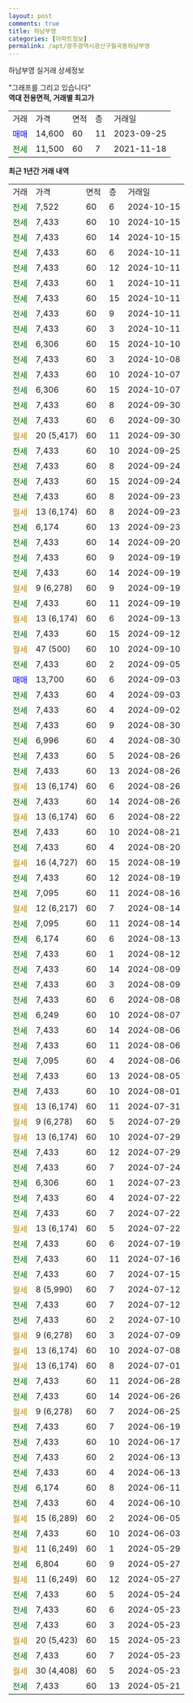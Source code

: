 ```yaml
---
layout: post
comments: true
title: 하남부영
categories: [아파트정보]
permalink: /apt/광주광역시광산구월곡동하남부영
---
```


하남부영 실거래 상세정보

<script type="text/javascript">
  google.charts.load('current', {'packages':['line', 'corechart']});
  google.charts.setOnLoadCallback(drawChart);

  function drawChart() {
    var data = new google.visualization.DataTable();
    data.addColumn('date', '거래일');
    data.addColumn('number', "매매");
    data.addColumn('number', "전세");
    data.addColumn('number', "전매");

    data.addRows([[new Date(Date.parse("2024-10-15")), null, 7522, null], [new Date(Date.parse("2024-10-15")), null, 7433, null], [new Date(Date.parse("2024-10-15")), null, 7433, null], [new Date(Date.parse("2024-10-11")), null, 7433, null], [new Date(Date.parse("2024-10-11")), null, 7433, null], [new Date(Date.parse("2024-10-11")), null, 7433, null], [new Date(Date.parse("2024-10-11")), null, 7433, null], [new Date(Date.parse("2024-10-11")), null, 7433, null], [new Date(Date.parse("2024-10-11")), null, 7433, null], [new Date(Date.parse("2024-10-10")), null, 6306, null], [new Date(Date.parse("2024-10-08")), null, 7433, null], [new Date(Date.parse("2024-10-07")), null, 7433, null], [new Date(Date.parse("2024-10-07")), null, 6306, null], [new Date(Date.parse("2024-09-30")), null, 7433, null], [new Date(Date.parse("2024-09-30")), null, 7433, null], [new Date(Date.parse("2024-09-30")), null, null, null], [new Date(Date.parse("2024-09-25")), null, 7433, null], [new Date(Date.parse("2024-09-24")), null, 7433, null], [new Date(Date.parse("2024-09-24")), null, 7433, null], [new Date(Date.parse("2024-09-23")), null, 7433, null], [new Date(Date.parse("2024-09-23")), null, null, null], [new Date(Date.parse("2024-09-23")), null, 6174, null], [new Date(Date.parse("2024-09-20")), null, 7433, null], [new Date(Date.parse("2024-09-19")), null, 7433, null], [new Date(Date.parse("2024-09-19")), null, 7433, null], [new Date(Date.parse("2024-09-19")), null, null, null], [new Date(Date.parse("2024-09-19")), null, 7433, null], [new Date(Date.parse("2024-09-13")), null, null, null], [new Date(Date.parse("2024-09-12")), null, 7433, null], [new Date(Date.parse("2024-09-10")), null, null, null], [new Date(Date.parse("2024-09-05")), null, 7433, null], [new Date(Date.parse("2024-09-03")), 13700, null, null], [new Date(Date.parse("2024-09-03")), null, 7433, null], [new Date(Date.parse("2024-09-02")), null, 7433, null], [new Date(Date.parse("2024-08-30")), null, 7433, null], [new Date(Date.parse("2024-08-30")), null, 6996, null], [new Date(Date.parse("2024-08-26")), null, 7433, null], [new Date(Date.parse("2024-08-26")), null, 7433, null], [new Date(Date.parse("2024-08-26")), null, null, null], [new Date(Date.parse("2024-08-26")), null, 7433, null], [new Date(Date.parse("2024-08-22")), null, null, null], [new Date(Date.parse("2024-08-21")), null, 7433, null], [new Date(Date.parse("2024-08-20")), null, 7433, null], [new Date(Date.parse("2024-08-19")), null, null, null], [new Date(Date.parse("2024-08-19")), null, 7433, null], [new Date(Date.parse("2024-08-16")), null, 7095, null], [new Date(Date.parse("2024-08-14")), null, null, null], [new Date(Date.parse("2024-08-14")), null, 7095, null], [new Date(Date.parse("2024-08-13")), null, 6174, null], [new Date(Date.parse("2024-08-12")), null, 7433, null], [new Date(Date.parse("2024-08-09")), null, 7433, null], [new Date(Date.parse("2024-08-09")), null, 7433, null], [new Date(Date.parse("2024-08-08")), null, 7433, null], [new Date(Date.parse("2024-08-07")), null, 6249, null], [new Date(Date.parse("2024-08-06")), null, 7433, null], [new Date(Date.parse("2024-08-06")), null, 7433, null], [new Date(Date.parse("2024-08-06")), null, 7095, null], [new Date(Date.parse("2024-08-05")), null, 7433, null], [new Date(Date.parse("2024-08-01")), null, 7433, null], [new Date(Date.parse("2024-07-31")), null, null, null], [new Date(Date.parse("2024-07-29")), null, null, null], [new Date(Date.parse("2024-07-29")), null, null, null], [new Date(Date.parse("2024-07-29")), null, 7433, null], [new Date(Date.parse("2024-07-24")), null, 7433, null], [new Date(Date.parse("2024-07-23")), null, 6306, null], [new Date(Date.parse("2024-07-22")), null, 7433, null], [new Date(Date.parse("2024-07-22")), null, 7433, null], [new Date(Date.parse("2024-07-22")), null, null, null], [new Date(Date.parse("2024-07-19")), null, 7433, null], [new Date(Date.parse("2024-07-16")), null, 7433, null], [new Date(Date.parse("2024-07-15")), null, 7433, null], [new Date(Date.parse("2024-07-12")), null, null, null], [new Date(Date.parse("2024-07-12")), null, 7433, null], [new Date(Date.parse("2024-07-10")), null, 7433, null], [new Date(Date.parse("2024-07-09")), null, null, null], [new Date(Date.parse("2024-07-08")), null, null, null], [new Date(Date.parse("2024-07-01")), null, null, null], [new Date(Date.parse("2024-06-28")), null, 7433, null], [new Date(Date.parse("2024-06-26")), null, 7433, null], [new Date(Date.parse("2024-06-25")), null, null, null], [new Date(Date.parse("2024-06-19")), null, 7433, null], [new Date(Date.parse("2024-06-17")), null, 7433, null], [new Date(Date.parse("2024-06-13")), null, 7433, null], [new Date(Date.parse("2024-06-13")), null, 7433, null], [new Date(Date.parse("2024-06-11")), null, 6174, null], [new Date(Date.parse("2024-06-10")), null, 7433, null], [new Date(Date.parse("2024-06-05")), null, null, null], [new Date(Date.parse("2024-06-03")), null, 7433, null], [new Date(Date.parse("2024-05-29")), null, null, null], [new Date(Date.parse("2024-05-27")), null, 6804, null], [new Date(Date.parse("2024-05-27")), null, null, null], [new Date(Date.parse("2024-05-24")), null, 7433, null], [new Date(Date.parse("2024-05-23")), null, 7433, null], [new Date(Date.parse("2024-05-23")), null, 7433, null], [new Date(Date.parse("2024-05-23")), null, null, null], [new Date(Date.parse("2024-05-23")), null, 7433, null], [new Date(Date.parse("2024-05-23")), null, null, null], [new Date(Date.parse("2024-05-21")), null, 7433, null]]);

    var options = {
      hAxis: {
        format: 'yyyy/MM/dd'
      },    
      lineWidth: 0,
      pointsVisible: true,    
      title: '최근 1년간 유형별 실거래가 분포',
      legend: { position: 'bottom' }
    };

    var formatter = new google.visualization.NumberFormat({pattern:'###,###'} );
    formatter.format(data, 1);
    formatter.format(data, 2);
    
    setTimeout(function() {
        var chart = new google.visualization.LineChart(document.getElementById('columnchart_material'));
        chart.draw(data, (options));
        document.getElementById('loading').style.display = 'none';
    }, 200);
  }
</script>


<div id="loading" style="z-index:20; display: block; margin-left: 0px">"그래프를 그리고 있습니다"</div>
<div id="columnchart_material" style="width: 95%; margin-left: 0px; display: block"></div>
<!-- contents start -->
<b>역대 전용면적, 거래별 최고가</b>
<table class="sortable">
    <tr>
      <td>거래</td>
      <td>가격</td>
      <td>면적</td>
      <td>층</td>
      <td>거래일</td>
    </tr>
        <tr>
          <td><a style="color: blue">매매</a></td>
          <td>14,600</td>
          <td>60</td>
          <td>11</td>
          <td>2023-09-25</td>
        </tr>        
        <tr>
              <td><a style="color: darkgreen">전세</a></td>
              <td>11,500</td>
              <td>60</td>
              <td>7</td>
              <td>2021-11-18</td>
            </tr>        
    
</table>

<b>최근 1년간 거래 내역</b>

<table class="sortable">
    <tr>
      <td>거래</td>
      <td>가격</td>
      <td>면적</td>
      <td>층</td>
      <td>거래일</td>
    </tr>
    <tr>
      <td><a style="color: darkgreen">전세</a></td>
      <td>7,522</td>
      <td>60</td>
      <td>6</td>
      <td>2024-10-15</td>
    </tr>          <tr>
      <td><a style="color: darkgreen">전세</a></td>
      <td>7,433</td>
      <td>60</td>
      <td>10</td>
      <td>2024-10-15</td>
    </tr>          <tr>
      <td><a style="color: darkgreen">전세</a></td>
      <td>7,433</td>
      <td>60</td>
      <td>14</td>
      <td>2024-10-15</td>
    </tr>          <tr>
      <td><a style="color: darkgreen">전세</a></td>
      <td>7,433</td>
      <td>60</td>
      <td>6</td>
      <td>2024-10-11</td>
    </tr>          <tr>
      <td><a style="color: darkgreen">전세</a></td>
      <td>7,433</td>
      <td>60</td>
      <td>12</td>
      <td>2024-10-11</td>
    </tr>          <tr>
      <td><a style="color: darkgreen">전세</a></td>
      <td>7,433</td>
      <td>60</td>
      <td>1</td>
      <td>2024-10-11</td>
    </tr>          <tr>
      <td><a style="color: darkgreen">전세</a></td>
      <td>7,433</td>
      <td>60</td>
      <td>15</td>
      <td>2024-10-11</td>
    </tr>          <tr>
      <td><a style="color: darkgreen">전세</a></td>
      <td>7,433</td>
      <td>60</td>
      <td>9</td>
      <td>2024-10-11</td>
    </tr>          <tr>
      <td><a style="color: darkgreen">전세</a></td>
      <td>7,433</td>
      <td>60</td>
      <td>3</td>
      <td>2024-10-11</td>
    </tr>          <tr>
      <td><a style="color: darkgreen">전세</a></td>
      <td>6,306</td>
      <td>60</td>
      <td>15</td>
      <td>2024-10-10</td>
    </tr>          <tr>
      <td><a style="color: darkgreen">전세</a></td>
      <td>7,433</td>
      <td>60</td>
      <td>3</td>
      <td>2024-10-08</td>
    </tr>          <tr>
      <td><a style="color: darkgreen">전세</a></td>
      <td>7,433</td>
      <td>60</td>
      <td>10</td>
      <td>2024-10-07</td>
    </tr>          <tr>
      <td><a style="color: darkgreen">전세</a></td>
      <td>6,306</td>
      <td>60</td>
      <td>15</td>
      <td>2024-10-07</td>
    </tr>          <tr>
      <td><a style="color: darkgreen">전세</a></td>
      <td>7,433</td>
      <td>60</td>
      <td>8</td>
      <td>2024-09-30</td>
    </tr>          <tr>
      <td><a style="color: darkgreen">전세</a></td>
      <td>7,433</td>
      <td>60</td>
      <td>6</td>
      <td>2024-09-30</td>
    </tr>          <tr>
      <td><a style="color: darkgoldenrod">월세</a></td>
      <td>20 (5,417)</td>
      <td>60</td>
      <td>11</td>
      <td>2024-09-30</td>
    </tr>          <tr>
      <td><a style="color: darkgreen">전세</a></td>
      <td>7,433</td>
      <td>60</td>
      <td>10</td>
      <td>2024-09-25</td>
    </tr>          <tr>
      <td><a style="color: darkgreen">전세</a></td>
      <td>7,433</td>
      <td>60</td>
      <td>8</td>
      <td>2024-09-24</td>
    </tr>          <tr>
      <td><a style="color: darkgreen">전세</a></td>
      <td>7,433</td>
      <td>60</td>
      <td>15</td>
      <td>2024-09-24</td>
    </tr>          <tr>
      <td><a style="color: darkgreen">전세</a></td>
      <td>7,433</td>
      <td>60</td>
      <td>8</td>
      <td>2024-09-23</td>
    </tr>          <tr>
      <td><a style="color: darkgoldenrod">월세</a></td>
      <td>13 (6,174)</td>
      <td>60</td>
      <td>8</td>
      <td>2024-09-23</td>
    </tr>          <tr>
      <td><a style="color: darkgreen">전세</a></td>
      <td>6,174</td>
      <td>60</td>
      <td>13</td>
      <td>2024-09-23</td>
    </tr>          <tr>
      <td><a style="color: darkgreen">전세</a></td>
      <td>7,433</td>
      <td>60</td>
      <td>14</td>
      <td>2024-09-20</td>
    </tr>          <tr>
      <td><a style="color: darkgreen">전세</a></td>
      <td>7,433</td>
      <td>60</td>
      <td>9</td>
      <td>2024-09-19</td>
    </tr>          <tr>
      <td><a style="color: darkgreen">전세</a></td>
      <td>7,433</td>
      <td>60</td>
      <td>14</td>
      <td>2024-09-19</td>
    </tr>          <tr>
      <td><a style="color: darkgoldenrod">월세</a></td>
      <td>9 (6,278)</td>
      <td>60</td>
      <td>9</td>
      <td>2024-09-19</td>
    </tr>          <tr>
      <td><a style="color: darkgreen">전세</a></td>
      <td>7,433</td>
      <td>60</td>
      <td>11</td>
      <td>2024-09-19</td>
    </tr>          <tr>
      <td><a style="color: darkgoldenrod">월세</a></td>
      <td>13 (6,174)</td>
      <td>60</td>
      <td>6</td>
      <td>2024-09-13</td>
    </tr>          <tr>
      <td><a style="color: darkgreen">전세</a></td>
      <td>7,433</td>
      <td>60</td>
      <td>15</td>
      <td>2024-09-12</td>
    </tr>          <tr>
      <td><a style="color: darkgoldenrod">월세</a></td>
      <td>47 (500)</td>
      <td>60</td>
      <td>10</td>
      <td>2024-09-10</td>
    </tr>          <tr>
      <td><a style="color: darkgreen">전세</a></td>
      <td>7,433</td>
      <td>60</td>
      <td>2</td>
      <td>2024-09-05</td>
    </tr>          <tr>
      <td><a style="color: blue">매매</a></td>
      <td>13,700</td>
      <td>60</td>
      <td>6</td>
      <td>2024-09-03</td>
    </tr>          <tr>
      <td><a style="color: darkgreen">전세</a></td>
      <td>7,433</td>
      <td>60</td>
      <td>4</td>
      <td>2024-09-03</td>
    </tr>          <tr>
      <td><a style="color: darkgreen">전세</a></td>
      <td>7,433</td>
      <td>60</td>
      <td>4</td>
      <td>2024-09-02</td>
    </tr>          <tr>
      <td><a style="color: darkgreen">전세</a></td>
      <td>7,433</td>
      <td>60</td>
      <td>9</td>
      <td>2024-08-30</td>
    </tr>          <tr>
      <td><a style="color: darkgreen">전세</a></td>
      <td>6,996</td>
      <td>60</td>
      <td>4</td>
      <td>2024-08-30</td>
    </tr>          <tr>
      <td><a style="color: darkgreen">전세</a></td>
      <td>7,433</td>
      <td>60</td>
      <td>5</td>
      <td>2024-08-26</td>
    </tr>          <tr>
      <td><a style="color: darkgreen">전세</a></td>
      <td>7,433</td>
      <td>60</td>
      <td>13</td>
      <td>2024-08-26</td>
    </tr>          <tr>
      <td><a style="color: darkgoldenrod">월세</a></td>
      <td>13 (6,174)</td>
      <td>60</td>
      <td>6</td>
      <td>2024-08-26</td>
    </tr>          <tr>
      <td><a style="color: darkgreen">전세</a></td>
      <td>7,433</td>
      <td>60</td>
      <td>14</td>
      <td>2024-08-26</td>
    </tr>          <tr>
      <td><a style="color: darkgoldenrod">월세</a></td>
      <td>13 (6,174)</td>
      <td>60</td>
      <td>6</td>
      <td>2024-08-22</td>
    </tr>          <tr>
      <td><a style="color: darkgreen">전세</a></td>
      <td>7,433</td>
      <td>60</td>
      <td>10</td>
      <td>2024-08-21</td>
    </tr>          <tr>
      <td><a style="color: darkgreen">전세</a></td>
      <td>7,433</td>
      <td>60</td>
      <td>4</td>
      <td>2024-08-20</td>
    </tr>          <tr>
      <td><a style="color: darkgoldenrod">월세</a></td>
      <td>16 (4,727)</td>
      <td>60</td>
      <td>15</td>
      <td>2024-08-19</td>
    </tr>          <tr>
      <td><a style="color: darkgreen">전세</a></td>
      <td>7,433</td>
      <td>60</td>
      <td>12</td>
      <td>2024-08-19</td>
    </tr>          <tr>
      <td><a style="color: darkgreen">전세</a></td>
      <td>7,095</td>
      <td>60</td>
      <td>11</td>
      <td>2024-08-16</td>
    </tr>          <tr>
      <td><a style="color: darkgoldenrod">월세</a></td>
      <td>12 (6,217)</td>
      <td>60</td>
      <td>7</td>
      <td>2024-08-14</td>
    </tr>          <tr>
      <td><a style="color: darkgreen">전세</a></td>
      <td>7,095</td>
      <td>60</td>
      <td>11</td>
      <td>2024-08-14</td>
    </tr>          <tr>
      <td><a style="color: darkgreen">전세</a></td>
      <td>6,174</td>
      <td>60</td>
      <td>6</td>
      <td>2024-08-13</td>
    </tr>          <tr>
      <td><a style="color: darkgreen">전세</a></td>
      <td>7,433</td>
      <td>60</td>
      <td>1</td>
      <td>2024-08-12</td>
    </tr>          <tr>
      <td><a style="color: darkgreen">전세</a></td>
      <td>7,433</td>
      <td>60</td>
      <td>14</td>
      <td>2024-08-09</td>
    </tr>          <tr>
      <td><a style="color: darkgreen">전세</a></td>
      <td>7,433</td>
      <td>60</td>
      <td>3</td>
      <td>2024-08-09</td>
    </tr>          <tr>
      <td><a style="color: darkgreen">전세</a></td>
      <td>7,433</td>
      <td>60</td>
      <td>6</td>
      <td>2024-08-08</td>
    </tr>          <tr>
      <td><a style="color: darkgreen">전세</a></td>
      <td>6,249</td>
      <td>60</td>
      <td>10</td>
      <td>2024-08-07</td>
    </tr>          <tr>
      <td><a style="color: darkgreen">전세</a></td>
      <td>7,433</td>
      <td>60</td>
      <td>14</td>
      <td>2024-08-06</td>
    </tr>          <tr>
      <td><a style="color: darkgreen">전세</a></td>
      <td>7,433</td>
      <td>60</td>
      <td>11</td>
      <td>2024-08-06</td>
    </tr>          <tr>
      <td><a style="color: darkgreen">전세</a></td>
      <td>7,095</td>
      <td>60</td>
      <td>4</td>
      <td>2024-08-06</td>
    </tr>          <tr>
      <td><a style="color: darkgreen">전세</a></td>
      <td>7,433</td>
      <td>60</td>
      <td>13</td>
      <td>2024-08-05</td>
    </tr>          <tr>
      <td><a style="color: darkgreen">전세</a></td>
      <td>7,433</td>
      <td>60</td>
      <td>10</td>
      <td>2024-08-01</td>
    </tr>          <tr>
      <td><a style="color: darkgoldenrod">월세</a></td>
      <td>13 (6,174)</td>
      <td>60</td>
      <td>11</td>
      <td>2024-07-31</td>
    </tr>          <tr>
      <td><a style="color: darkgoldenrod">월세</a></td>
      <td>9 (6,278)</td>
      <td>60</td>
      <td>5</td>
      <td>2024-07-29</td>
    </tr>          <tr>
      <td><a style="color: darkgoldenrod">월세</a></td>
      <td>13 (6,174)</td>
      <td>60</td>
      <td>10</td>
      <td>2024-07-29</td>
    </tr>          <tr>
      <td><a style="color: darkgreen">전세</a></td>
      <td>7,433</td>
      <td>60</td>
      <td>12</td>
      <td>2024-07-29</td>
    </tr>          <tr>
      <td><a style="color: darkgreen">전세</a></td>
      <td>7,433</td>
      <td>60</td>
      <td>7</td>
      <td>2024-07-24</td>
    </tr>          <tr>
      <td><a style="color: darkgreen">전세</a></td>
      <td>6,306</td>
      <td>60</td>
      <td>1</td>
      <td>2024-07-23</td>
    </tr>          <tr>
      <td><a style="color: darkgreen">전세</a></td>
      <td>7,433</td>
      <td>60</td>
      <td>4</td>
      <td>2024-07-22</td>
    </tr>          <tr>
      <td><a style="color: darkgreen">전세</a></td>
      <td>7,433</td>
      <td>60</td>
      <td>7</td>
      <td>2024-07-22</td>
    </tr>          <tr>
      <td><a style="color: darkgoldenrod">월세</a></td>
      <td>13 (6,174)</td>
      <td>60</td>
      <td>5</td>
      <td>2024-07-22</td>
    </tr>          <tr>
      <td><a style="color: darkgreen">전세</a></td>
      <td>7,433</td>
      <td>60</td>
      <td>6</td>
      <td>2024-07-19</td>
    </tr>          <tr>
      <td><a style="color: darkgreen">전세</a></td>
      <td>7,433</td>
      <td>60</td>
      <td>11</td>
      <td>2024-07-16</td>
    </tr>          <tr>
      <td><a style="color: darkgreen">전세</a></td>
      <td>7,433</td>
      <td>60</td>
      <td>7</td>
      <td>2024-07-15</td>
    </tr>          <tr>
      <td><a style="color: darkgoldenrod">월세</a></td>
      <td>8 (5,990)</td>
      <td>60</td>
      <td>7</td>
      <td>2024-07-12</td>
    </tr>          <tr>
      <td><a style="color: darkgreen">전세</a></td>
      <td>7,433</td>
      <td>60</td>
      <td>7</td>
      <td>2024-07-12</td>
    </tr>          <tr>
      <td><a style="color: darkgreen">전세</a></td>
      <td>7,433</td>
      <td>60</td>
      <td>2</td>
      <td>2024-07-10</td>
    </tr>          <tr>
      <td><a style="color: darkgoldenrod">월세</a></td>
      <td>9 (6,278)</td>
      <td>60</td>
      <td>3</td>
      <td>2024-07-09</td>
    </tr>          <tr>
      <td><a style="color: darkgoldenrod">월세</a></td>
      <td>13 (6,174)</td>
      <td>60</td>
      <td>10</td>
      <td>2024-07-08</td>
    </tr>          <tr>
      <td><a style="color: darkgoldenrod">월세</a></td>
      <td>13 (6,174)</td>
      <td>60</td>
      <td>8</td>
      <td>2024-07-01</td>
    </tr>          <tr>
      <td><a style="color: darkgreen">전세</a></td>
      <td>7,433</td>
      <td>60</td>
      <td>11</td>
      <td>2024-06-28</td>
    </tr>          <tr>
      <td><a style="color: darkgreen">전세</a></td>
      <td>7,433</td>
      <td>60</td>
      <td>14</td>
      <td>2024-06-26</td>
    </tr>          <tr>
      <td><a style="color: darkgoldenrod">월세</a></td>
      <td>9 (6,278)</td>
      <td>60</td>
      <td>7</td>
      <td>2024-06-25</td>
    </tr>          <tr>
      <td><a style="color: darkgreen">전세</a></td>
      <td>7,433</td>
      <td>60</td>
      <td>7</td>
      <td>2024-06-19</td>
    </tr>          <tr>
      <td><a style="color: darkgreen">전세</a></td>
      <td>7,433</td>
      <td>60</td>
      <td>10</td>
      <td>2024-06-17</td>
    </tr>          <tr>
      <td><a style="color: darkgreen">전세</a></td>
      <td>7,433</td>
      <td>60</td>
      <td>2</td>
      <td>2024-06-13</td>
    </tr>          <tr>
      <td><a style="color: darkgreen">전세</a></td>
      <td>7,433</td>
      <td>60</td>
      <td>4</td>
      <td>2024-06-13</td>
    </tr>          <tr>
      <td><a style="color: darkgreen">전세</a></td>
      <td>6,174</td>
      <td>60</td>
      <td>8</td>
      <td>2024-06-11</td>
    </tr>          <tr>
      <td><a style="color: darkgreen">전세</a></td>
      <td>7,433</td>
      <td>60</td>
      <td>4</td>
      <td>2024-06-10</td>
    </tr>          <tr>
      <td><a style="color: darkgoldenrod">월세</a></td>
      <td>15 (6,289)</td>
      <td>60</td>
      <td>2</td>
      <td>2024-06-05</td>
    </tr>          <tr>
      <td><a style="color: darkgreen">전세</a></td>
      <td>7,433</td>
      <td>60</td>
      <td>10</td>
      <td>2024-06-03</td>
    </tr>          <tr>
      <td><a style="color: darkgoldenrod">월세</a></td>
      <td>11 (6,249)</td>
      <td>60</td>
      <td>1</td>
      <td>2024-05-29</td>
    </tr>          <tr>
      <td><a style="color: darkgreen">전세</a></td>
      <td>6,804</td>
      <td>60</td>
      <td>9</td>
      <td>2024-05-27</td>
    </tr>          <tr>
      <td><a style="color: darkgoldenrod">월세</a></td>
      <td>11 (6,249)</td>
      <td>60</td>
      <td>12</td>
      <td>2024-05-27</td>
    </tr>          <tr>
      <td><a style="color: darkgreen">전세</a></td>
      <td>7,433</td>
      <td>60</td>
      <td>5</td>
      <td>2024-05-24</td>
    </tr>          <tr>
      <td><a style="color: darkgreen">전세</a></td>
      <td>7,433</td>
      <td>60</td>
      <td>6</td>
      <td>2024-05-23</td>
    </tr>          <tr>
      <td><a style="color: darkgreen">전세</a></td>
      <td>7,433</td>
      <td>60</td>
      <td>3</td>
      <td>2024-05-23</td>
    </tr>          <tr>
      <td><a style="color: darkgoldenrod">월세</a></td>
      <td>20 (5,423)</td>
      <td>60</td>
      <td>15</td>
      <td>2024-05-23</td>
    </tr>          <tr>
      <td><a style="color: darkgreen">전세</a></td>
      <td>7,433</td>
      <td>60</td>
      <td>7</td>
      <td>2024-05-23</td>
    </tr>          <tr>
      <td><a style="color: darkgoldenrod">월세</a></td>
      <td>30 (4,408)</td>
      <td>60</td>
      <td>5</td>
      <td>2024-05-23</td>
    </tr>          <tr>
      <td><a style="color: darkgreen">전세</a></td>
      <td>7,433</td>
      <td>60</td>
      <td>13</td>
      <td>2024-05-21</td>
    </tr>      </table>
<!-- contents end -->    

